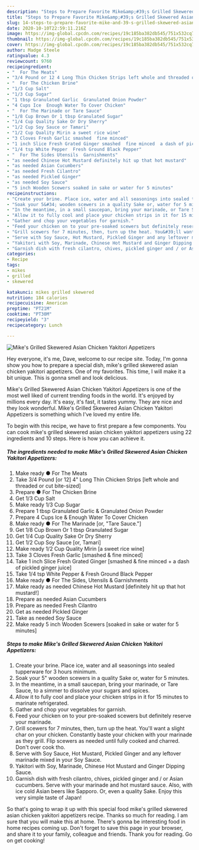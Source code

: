 ```yaml
---
description: "Steps to Prepare Favorite Mike&amp;#39;s Grilled Skewered Asian Chicken Yakitori Appetizers"
title: "Steps to Prepare Favorite Mike&amp;#39;s Grilled Skewered Asian Chicken Yakitori Appetizers"
slug: 14-steps-to-prepare-favorite-mike-and-39-s-grilled-skewered-asian-chicken-yakitori-appetizers
date: 2020-10-10T22:59:11.216Z
image: https://img-global.cpcdn.com/recipes/19c185ba382db545/751x532cq70/mikes-grilled-skewered-asian-chicken-yakitori-appetizers-recipe-main-photo.jpg
thumbnail: https://img-global.cpcdn.com/recipes/19c185ba382db545/751x532cq70/mikes-grilled-skewered-asian-chicken-yakitori-appetizers-recipe-main-photo.jpg
cover: https://img-global.cpcdn.com/recipes/19c185ba382db545/751x532cq70/mikes-grilled-skewered-asian-chicken-yakitori-appetizers-recipe-main-photo.jpg
author: Madge Steele
ratingvalue: 4.3
reviewcount: 9760
recipeingredient:
- "  For The Meats"
- "3/4 Pound or 12 4 Long Thin Chicken Strips left whole and threaded or cut bitesized"
- "  For The Chicken Brine"
- "1/3 Cup Salt"
- "1/3 Cup Sugar"
- "1 tbsp Granulated Garlic  Granulated Onion Powder"
- "4 Cups Ice  Enough Water To Cover Chicken"
- "  For The Marinade or Tare Sauce"
- "1/8 Cup Brown Or 1 tbsp Granulated Sugar"
- "1/4 Cup Quality Sake Or Dry Sherry"
- "1/2 Cup Soy Sauce or Tamari"
- "1/2 Cup Quality Mirin a sweet rice wine"
- "3 Cloves Fresh Garlic smashed  fine minced"
- "1 inch Slice Fresh Grated Ginger smashed  fine minced  a dash of pickled ginger juice"
- "1/4 tsp White Pepper  Fresh Ground Black Pepper"
- "  For The Sides Utensils  Garnishments"
- "as needed Chinese Hot Mustard definitely hit up that hot mustard"
- "as needed Asian Cucumbers"
- "as needed Fresh Cilantro"
- "as needed Pickled Ginger"
- "as needed Soy Sauce"
- "5 inch Wooden Scewers soaked in sake or water for 5 minutes"
recipeinstructions:
- "Create your brine. Place ice, water and all seasonings into sealed tupperware for 3 hours minimum."
- "Soak your 5&#34; wooden scewers in a quality Sake or, water for 5 minutes."
- "In the meantime, in a small saucepan, bring your marinade, or Tare Sauce, to a simmer to dissolve your sugars and spices."
- "Allow it to fully cool and place your chicken strips in it for 15 minutes to marinate refrigerated."
- "Gather and chop your vegetables for garnish."
- "Feed your chicken on to your pre-soaked scewers but definitely reserve your marinade."
- "Grill scewers for 7 minutes, then, turn up the heat. You&#39;ll want a slight char on your chicken. Constantly baste your chicken with your marinade as they grill. Flip scewers as needed until fully cooked and charred. Don&#39;t over cook tho."
- "Serve with Soy Sauce, Hot Mustard, Pickled Ginger and any leftover marinade mixed in your Soy Sauce."
- "Yakitori with Soy, Marinade, Chinese Hot Mustard and Ginger Dipping Sauce."
- "Garnish dish with fresh cilantro, chives, pickled ginger and / or Asian cucumbers. Serve with your marinade and hot mustard sauce. Also, with ice cold Asian beers like Sapporo. Or, even a quality Sake. Enjoy this very simple taste of Japan!"
categories:
- Recipe
tags:
- mikes
- grilled
- skewered

katakunci: mikes grilled skewered 
nutrition: 184 calories
recipecuisine: American
preptime: "PT21M"
cooktime: "PT30M"
recipeyield: "3"
recipecategory: Lunch

---
```



![Mike&#39;s Grilled Skewered Asian Chicken Yakitori Appetizers](https://img-global.cpcdn.com/recipes/19c185ba382db545/751x532cq70/mikes-grilled-skewered-asian-chicken-yakitori-appetizers-recipe-main-photo.jpg)

Hey everyone, it's me, Dave, welcome to our recipe site. Today, I'm gonna show you how to prepare a special dish, mike&#39;s grilled skewered asian chicken yakitori appetizers. One of my favorites. This time, I will make it a bit unique. This is gonna smell and look delicious.



Mike&#39;s Grilled Skewered Asian Chicken Yakitori Appetizers is one of the most well liked of current trending foods in the world. It's enjoyed by millions every day. It's easy, it's fast, it tastes yummy. They are nice and they look wonderful. Mike&#39;s Grilled Skewered Asian Chicken Yakitori Appetizers is something which I've loved my entire life.


To begin with this recipe, we have to first prepare a few components. You can cook mike&#39;s grilled skewered asian chicken yakitori appetizers using 22 ingredients and 10 steps. Here is how you can achieve it.

<!--inarticleads1-->

##### The ingredients needed to make Mike&#39;s Grilled Skewered Asian Chicken Yakitori Appetizers:

1. Make ready  ● For The Meats
1. Take 3/4 Pound [or 12] 4&#34; Long Thin Chicken Strips [left whole and threaded or cut bite-sized]
1. Prepare  ● For The Chicken Brine
1. Get 1/3 Cup Salt
1. Make ready 1/3 Cup Sugar
1. Prepare 1 tbsp Granulated Garlic &amp; Granulated Onion Powder
1. Prepare 4 Cups Ice &amp; Enough Water To Cover Chicken
1. Make ready  ● For The Marinade [or, &#34;Tare Sauce.&#34;]
1. Get 1/8 Cup Brown Or 1 tbsp Granulated Sugar
1. Get 1/4 Cup Quality Sake Or Dry Sherry
1. Get 1/2 Cup Soy Sauce [or, Tamari]
1. Make ready 1/2 Cup Quality Mirin [a sweet rice wine]
1. Take 3 Cloves Fresh Garlic [smashed &amp; fine minced]
1. Take 1 inch Slice Fresh Grated Ginger [smashed &amp; fine minced + a dash of pickled ginger juice]
1. Take 1/4 tsp White Pepper &amp; Fresh Ground Black Pepper
1. Make ready  ● For The Sides, Utensils &amp; Garnishments
1. Make ready as needed Chinese Hot Mustard [definitely hit up that hot mustard!]
1. Prepare as needed Asian Cucumbers
1. Prepare as needed Fresh Cilantro
1. Get as needed Pickled Ginger
1. Take as needed Soy Sauce
1. Make ready 5 inch Wooden Scewers [soaked in sake or water for 5 minutes]




<!--inarticleads2-->

##### Steps to make Mike&#39;s Grilled Skewered Asian Chicken Yakitori Appetizers:

1. Create your brine. Place ice, water and all seasonings into sealed tupperware for 3 hours minimum.
1. Soak your 5&#34; wooden scewers in a quality Sake or, water for 5 minutes.
1. In the meantime, in a small saucepan, bring your marinade, or Tare Sauce, to a simmer to dissolve your sugars and spices.
1. Allow it to fully cool and place your chicken strips in it for 15 minutes to marinate refrigerated.
1. Gather and chop your vegetables for garnish.
1. Feed your chicken on to your pre-soaked scewers but definitely reserve your marinade.
1. Grill scewers for 7 minutes, then, turn up the heat. You&#39;ll want a slight char on your chicken. Constantly baste your chicken with your marinade as they grill. Flip scewers as needed until fully cooked and charred. Don&#39;t over cook tho.
1. Serve with Soy Sauce, Hot Mustard, Pickled Ginger and any leftover marinade mixed in your Soy Sauce.
1. Yakitori with Soy, Marinade, Chinese Hot Mustard and Ginger Dipping Sauce.
1. Garnish dish with fresh cilantro, chives, pickled ginger and / or Asian cucumbers. Serve with your marinade and hot mustard sauce. Also, with ice cold Asian beers like Sapporo. Or, even a quality Sake. Enjoy this very simple taste of Japan!




So that's going to wrap it up with this special food mike&#39;s grilled skewered asian chicken yakitori appetizers recipe. Thanks so much for reading. I am sure that you will make this at home. There's gonna be interesting food in home recipes coming up. Don't forget to save this page in your browser, and share it to your family, colleague and friends. Thank you for reading. Go on get cooking!
